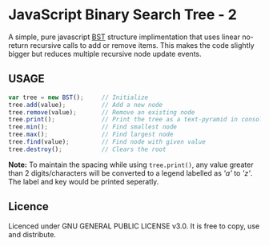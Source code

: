  # JavaScript Binary Search Tree - 2
 
 A simple, pure javascript [BST](https://en.wikipedia.org/wiki/Binary_search_tree) structure implimentation that uses linear no-return recursive calls to add or remove items. This makes the code slightly bigger but reduces multiple recursive node update events.

 ## USAGE
 ```javascript
 var tree = new BST();     // Initialize
 tree.add(value);          // Add a new node
 tree.remove(value);       // Remove an existing node
 tree.print();             // Print the tree as a text-pyramid in console
 tree.min();               // Find smallest node
 tree.max();               // Find largest node
 tree.find(value);         // Find node with given value
 tree.destroy();           // Clears the root
 ```
 
 **Note:** To maintain the spacing while using `tree.print()`, any value greater than 2 digits/characters will be converted to a legend labelled as _'a'_ to _'z'_. The label and key would be printed seperatly. 
 
## Licence
Licenced under GNU GENERAL PUBLIC LICENSE v3.0. It is free to copy, use and distribute.
